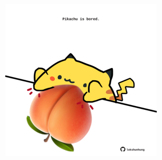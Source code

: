 <!-- built at 18/02/2024, 22:00:39 UTC -->
<p align="center">
  <img width="500" height="500" src="./ReadmeImage.svg">
</p>
